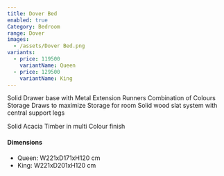 ```yaml
---
title: Dover Bed
enabled: true
Category: Bedroom
range: Dover
images:
  - /assets/Dover Bed.png
variants:
  - price: 119500
    variantName: Queen
  - price: 129500
    variantName: King
---
```

Solid Drawer base with Metal Extension Runners
Combination of Colours
Storage Draws to maximize Storage for room
Solid wood slat system with central support legs

Solid Acacia Timber in multi Colour finish

#### Dimensions

* Queen: W221xD171xH120 cm
* King: W221xD201xH120 cm
